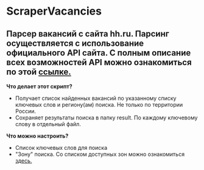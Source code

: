 # ScraperVacancies
Парсер вакансий с сайта hh.ru.
Парсинг осуществляется с использование официального API сайта.
С полным описание всех возможностей API можно ознакомиться по этой [ссылке.](https://github.com/hhru/api)
-------------------------------------------
__Что делает этот скрипт?__
- Получает список найденных вакансий по указанному списку ключевых слов и региону(ам) поиска. Не только по территории России.
- Сохраняет результаты поиска в папку result. По каждому ключевому слову в отдельный файл.

__Что можно настроить?__
- Список ключевых слов для поиска
- "Зону" поиска. Со списком доступных зон можно ознакомиться [здесь.](https://api.hh.ru/areas)
